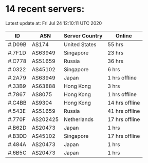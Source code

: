 # 14 recent servers:

Latest update at: Fri Jul 24 12:10:11 UTC 2020

| ID | ASN | Server Country | Online |
| -- | --- | -------------- | ------ |
| #.D09B | AS174 | United States | 55 hrs |
| #.7F1D | AS63949 | Singapore | 23 hrs |
| #.C778 | AS51659 | Russia | 36 hrs |
| #.0322 | AS45102 | Singapore | 6 hrs |
| #.2A79 | AS63949 | Japan | 1 hrs offline |
| #.33B9 | AS63888 | Hong Kong | 3 hrs |
| #.7867 | AS8075 | Hong Kong | 1 hrs offline |
| #.C4BB | AS9304 | Hong Kong | 14 hrs offline |
| #.543E | AS51659 | Russia | 41 hrs offline |
| #.770F | AS202425 | Netherlands | 17 hrs offline |
| #.B62D | AS20473 | Japan | 1 hrs |
| #.B3DD | AS45102 | Singapore | 17 hrs offline |
| #.484A | AS20473 | Japan | 1 hrs |
| #.6B5C | AS20473 | Japan | 1 hrs |

